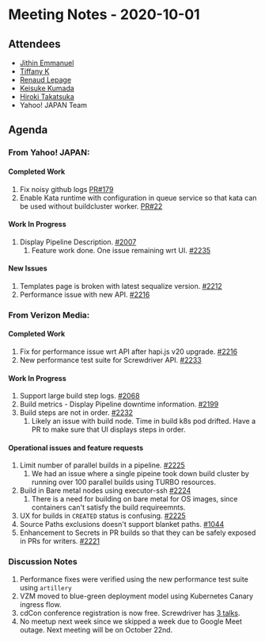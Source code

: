 # Meeting Notes - 2020-10-01

## Attendees

- [Jithin Emmanuel](https://github.com/jithine)
- [Tiffany K](https://github.com/tkyi)
- [Renaud Lepage](https://github.com/renaud-vmg)
- [Keisuke Kumada](https://github.com/kumada626)
- [Hiroki Takatsuka](https://github.com/tk3fftk)
- Yahoo! JAPAN Team

## Agenda

### From Yahoo! JAPAN:

#### Completed Work

1. Fix noisy github logs [PR#179](https://github.com/screwdriver-cd/scm-github/pull/179)
1. Enable Kata runtime with configuration in queue service so that kata can be used without buildcluster worker. [PR#22](https://github.com/screwdriver-cd/queue-service/pull/22#pullrequestreview-491210768)

#### Work In Progress 

1. Display Pipeline Description. [#2007](https://github.com/screwdriver-cd/screwdriver/issues/2007)
   1. Feature work done. One issue remaining wrt UI. [#2235](https://github.com/screwdriver-cd/screwdriver/issues/2235)

#### New Issues

1. Templates page is broken with latest sequalize version. [#2212](https://github.com/screwdriver-cd/screwdriver/issues/2212)
1. Performance issue with new API. [#2216](https://github.com/screwdriver-cd/screwdriver/issues/2216)

### From Verizon Media:

#### Completed Work

1. Fix for performance issue wrt API after hapi.js v20 upgrade. [#2216](https://github.com/screwdriver-cd/screwdriver/issues/2216)
1. New performance test suite for Screwdriver API. [#2233](https://github.com/screwdriver-cd/screwdriver/issues/2233)


#### Work In Progress 

1. Support large build step logs. [#2068](https://github.com/screwdriver-cd/screwdriver/issues/2068)
1. Build metrics - Display Pipeline downtime information. [#2199](https://github.com/screwdriver-cd/screwdriver/issues/2199)
1. Build steps are not in order. [#2232](https://github.com/screwdriver-cd/screwdriver/issues/2232)
   1. Likely an issue with build node. Time in build k8s pod drifted. Have a PR to make sure that UI displays steps in order.

#### Operational issues and feature requests
1. Limit number of parallel builds in a pipeline. [#2225](https://github.com/screwdriver-cd/screwdriver/issues/2225)
   1. We had an issue where a single pipeine took down build cluster by running over 100 parallel builds using TURBO resources.
1. Build in Bare metal nodes using executor-ssh [#2224](https://github.com/screwdriver-cd/screwdriver/issues/2224)
   1. There is a need for building on bare metal for OS images, since containers can't satisfy the build requireemnts. 
1. UX for builds in `CREATED` status is confusing. [#2225](https://github.com/screwdriver-cd/screwdriver/issues/2225)
1. Source Paths exclusions doesn't support blanket paths. [#1044](https://github.com/screwdriver-cd/screwdriver/issues/1044#issuecomment-702462653)
1. Enhancement to Secrets in PR builds so that they can be safely exposed in PRs for writers. [#2221](https://github.com/screwdriver-cd/screwdriver/issues/2221)

### Discussion Notes

1. Performance fixes were verified using the new performance test suite using `artillery`
1. VZM moved to blue-green deployment model using Kubernetes Canary ingress flow.
1. cdCon conference registration is now free. Screwdriver has [3 talks](https://blog.screwdriver.cd/post/630726409431760896/explore-screwdriver-at-cdcon-2020). 
1. No meetup next week since we skipped a week due to Google Meet outage. Next meeting will be on October 22nd.

